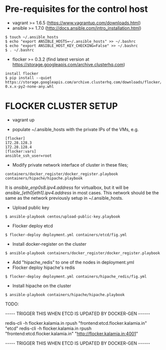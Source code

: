 Pre-requisites for the control host
=====

* vagrant >= 1.6.5 (https://www.vagrantup.com/downloads.html)
* ansible >= 1.7.0 (http://docs.ansible.com/intro_installation.html)
```
$ touch ~/.ansible_hosts
$ echo "export ANSIBLE_HOSTS=~/.ansible_hosts" >> ~/.bashrc
$ echo "export ANSIBLE_HOST_KEY_CHECKING=False" >> ~/.bashrc
$ . ~/.bashrc
```
* flocker >= 0.3.2 (find latest version at https://storage.googleapis.com/archive.clusterhq.com)
```
install flocker
$ pip install --quiet https://storage.googleapis.com/archive.clusterhq.com/downloads/flocker/Flocker-0.x.x-py2-none-any.whl
```

FLOCKER CLUSTER SETUP
=====

* vagrant up

* populate ~/.ansible_hosts with the private IPs of the VMs, e.g.
```
[flocker]
172.28.128.3
172.28.128.4
[flocker:vars]
ansible_ssh_user=root
```
* Modify private network interface of cluster in these files;
```
containers/docker_register/docker_register.playbook
containers/hipache/hipache.playbook
```
It is *ansible_enp0s8.ipv4.address* for virtualbox, but it will be *ansible_[eth0|eth1].ipv4.address* in most cases. This network should be the same as the network previously setup in ~/.ansible_hosts.
* Upload public key
```
$ ansible-playbook centos/upload-public-key.playbook
```
* Flocker deploy etcd
```
$ flocker-deploy deployment.yml containers/etcd/fig.yml
```
* Install docker-register on the cluster
```
$ ansible-playbook containers/docker_register/docker_register.playbook
```
* Add "hipache_redis" to one of the nodes in deployment.yml
* Flocker deploy hipache's redis
```
$ flocker-deploy deployment.yml containers/hipache_redis/fig.yml
```
* Install hipache on the cluster
```
$ ansible-playbook containers/hipache/hipache.playbook
```

TODO:

----- TRIGGER THIS WHEN ETCD IS UPDATED BY DOCKER-GEN ------

redis-cli -h flocker.kalamia.in rpush "frontend:etcd.flocker.kalamia.in" "etcd"
redis-cli -h flocker.kalamia.in rpush "frontend:etcd.flocker.kalamia.in" "http://flocker.kalamia.in:4001"

----- TRIGGER THIS WHEN ETCD IS UPDATED BY DOCKER-GEN ------
